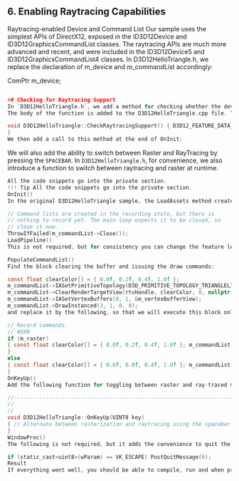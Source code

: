 ## 6. Enabling Raytracing Capabilities

Raytracing-enabled Device and Command List
Our sample uses the simplest APIs of DirectX12, exposed in the ID3D12Device and ID3D12GraphicsCommandList classes. The raytracing APIs are much more advanced and recent, and were included in the ID3D12Device5 and ID3D12GraphicsCommandList4 classes. In D3D12HelloTriangle.h, we replace the declaration of m_device and m_commandList accordingly:

ComPtr<id3d12device5> m_device;
~~~~~~~~~~~~~~~~~~~~~~~~~~~~~~~~~~~~~~~~~~~~~~~~~~~~~~~~~~~~~~~~~~~~~~~~~~~~~~~~~~~~~~~~~~~~~~~~~~~~ C ComPtr m_commandList;

## Checking for Raytracing Support
In `D3D12HelloTriangle.h`, we add a method for checking whether the device supports raytracing:void CheckRaytracingSupport();
The body of the function is added to the D3D12HelloTriangle.cpp file. The raytracing features are part of the D3D12_FEATURE_DATA_D3D12_OPTIONS5 feature set:

void D3D12HelloTriangle::CheckRaytracingSupport() { D3D12_FEATURE_DATA_D3D12_OPTIONS5 options5 = {}; ThrowIfFailed(m_device->CheckFeatureSupport(D3D12_FEATURE_D3D12_OPTIONS5, &options5, sizeof(options5))); if (options5.RaytracingTier < D3D12_RAYTRACING_TIER_1_0) throw std::runtime_error("Raytracing not supported on device");
}
We then add a call to this method at the end of OnInit:

~~~~~~~~~~~~~~~~~~~~~~~~~~~~~~~~~~~~~~~~~~~~~~~~~~~~~~~~~~~~~~~~~~~~~~~~~~~~~~~~~~~~~~~~~~~~~~~~~~~~
We will also add the ability to switch between Raster and RayTracing by pressing the `SPACEBAR`.
In `D3D12HelloTriangle.h`, for convenience, we also introduce a function to switch between raytracing and raster at runtime.
~~~~~~~~~~~~~~~~~~~~~~~~~~~~~~~~~~~~~~~~~~~~~~~~~~~~~~~~~~~~~~~~~~~~~~~~~~~~~~~~~~~~~~~~~~~~~~~~~~~~ C virtual void OnKeyUp(UINT8 key); bool m_raster = true;
All the code snippets go into the private section.
!!! Tip All the code snippets go into the private section.
OnInit()
In the original D3D12HelloTriangle sample, the LoadAssets method creates, initializes and closes the command list. The raytracing setup will require an open command list, and for clarity we prefer adding the methods initializing the raytracing in the OnInit method. Therefore we need to move the following lines from LoadAssets() and put them at the end of the OnInit() function.

// Command lists are created in the recording state, but there is
// nothing to record yet. The main loop expects it to be closed, so
// close it now.
ThrowIfFailed(m_commandList->Close());
LoadPipeline()
This is not required, but for consistency you can change the feature level to D3D_FEATURE_LEVEL_12_1.

PopulateCommandList()
Find the block clearing the buffer and issuing the draw commands:

const float clearColor[] = { 0.0f, 0.2f, 0.4f, 1.0f };
m_commandList->IASetPrimitiveTopology(D3D_PRIMITIVE_TOPOLOGY_TRIANGLELIST);
m_commandList->ClearRenderTargetView(rtvHandle, clearColor, 0, nullptr);
m_commandList->IASetVertexBuffers(0, 1, &m_vertexBufferView);
m_commandList->DrawInstanced(3, 1, 0, 0);
and replace it by the following, so that we will execute this block only in rasterization mode. In the raytracing path we will simply clear the buffer with a different color for now.

// Record commands.
// #DXR
if (m_raster)
{ const float clearColor[] = { 0.0f, 0.2f, 0.4f, 1.0f }; m_commandList->IASetPrimitiveTopology(D3D_PRIMITIVE_TOPOLOGY_TRIANGLELIST); m_commandList->ClearRenderTargetView(rtvHandle, clearColor, 0, nullptr); m_commandList->IASetVertexBuffers(0, 1, &m_vertexBufferView); m_commandList->DrawInstanced(3, 1, 0, 0);
}
else
{ const float clearColor[] = { 0.6f, 0.8f, 0.4f, 1.0f }; m_commandList->ClearRenderTargetView(rtvHandle, clearColor, 0, nullptr);
}
OnKeyUp()
Add the following function for toggling between raster and ray-traced modes.

//-----------------------------------------------------------------------------
//
//
void D3D12HelloTriangle::OnKeyUp(UINT8 key)
{ // Alternate between rasterization and raytracing using the spacebar if (key == VK_SPACE) { m_raster = !m_raster; }
}
WindowProc()
The following is not required, but it adds the convenience to quit the application by pressing the ESC key. In the Win32Application.cpp file, in WindowProc, add the following code to the WM_KEYDOWN case to quit the application.

if (static_cast<uint8>(wParam) == VK_ESCAPE) PostQuitMessage(0);
Result
If everything went well, you should be able to compile, run and when pressing the spacebar, toggle between raster and raytracing mode. We are not doing any raytracing yet, but this will be our starting point.
